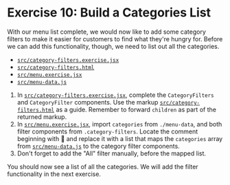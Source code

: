 # Exercise 10: Build a Categories List

With our menu list complete, we would now like to add some category filters to make it easier for customers to find what they're hungry for. Before we can add this functionality, though, we need to list out all the categories.

- [`src/category-filters.exercise.jsx`](./src/category-filters.exercise.jsx)
- [`src/category-filters.html`](./src/category-filters.html)
- [`src/menu.exercise.jsx`](./src/menu.exercise.jsx)
- [`src/menu-data.js`](./src/menu-data.js)

1. In [`src/category-filters.exercise.jsx`](./src/category-filters.exercise.jsx), complete the `CategoryFilters` and `CategoryFilter` components. Use the markup [`src/category-filters.html`](./src/category-filters.html) as a guide. Remember to forward `children` as part of the returned markup.
2. In [`src/menu.exercise.jsx`](./src/menu.exercise.jsx), import `categories` from `./menu-data`, and both filter components from `.category-filters`. Locate the comment beginning with 👋 and replace it with a list that maps the `categories` array from [`src/menu-data.js`](./src/menu-data.js) to the category filter components.
3. Don't forget to add the "All" filter manually, before the mapped list.

You should now see a list of all the categories. We will add the filter functionality in the next exercise.